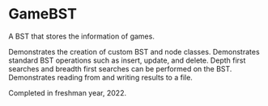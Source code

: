 # GameBST
A BST that stores the information of games.

Demonstrates the creation of custom BST and node classes.
Demonstrates standard BST operations such as insert, update, and delete.
Depth first searches and breadth first searches can be performed on the BST.
Demonstrates reading from and writing results to a file.

Completed in freshman year, 2022.
